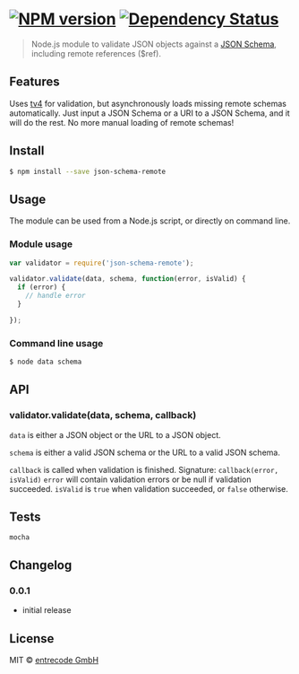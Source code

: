 #  [![NPM version][npm-image]][npm-url] [![Dependency Status][daviddm-url]][daviddm-image]

> Node.js module to validate JSON objects against a [JSON Schema](http://json-schema.org/), including remote references ($ref).

## Features
Uses [tv4](https://github.com/geraintluff/tv4) for validation, but asynchronously loads missing remote schemas automatically.
Just input a JSON Schema or a URI to a JSON Schema, and it will do the rest. No more manual loading of remote schemas!

## Install

```sh
$ npm install --save json-schema-remote
```

## Usage

The module can be used from a Node.js script, or directly on command line.

### Module usage

```js
var validator = require('json-schema-remote');

validator.validate(data, schema, function(error, isValid) {
  if (error) {
    // handle error
  }

});

```

### Command line usage

```sh
$ node data schema
```


## API

### validator.validate(data, schema, callback)

`data` is either a JSON object or the URL to a JSON object.

`schema` is either a valid JSON schema or the URL to a valid JSON schema.

`callback` is called when validation is finished. Signature:
`callback(error, isValid)`
`error` will contain validation errors or be null if validation succeeded.
`isValid` is `true` when validation succeeded, or `false` otherwise.

## Tests

```
mocha
```

## Changelog


### 0.0.1
* initial release

## License

MIT © [entrecode GmbH](https://entrecode.de)


[npm-url]: https://npmjs.org/package/json-schema-remote
[npm-image]: https://badge.fury.io/js/json-schema-remote.svg
[daviddm-url]: https://david-dm.org/entrecode/json-schema-remote.svg?theme=shields.io
[daviddm-image]: https://david-dm.org/entrecode/json-schema-remote
